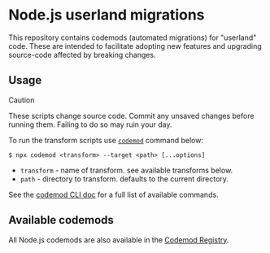 # Node.js userland migrations

This repository contains codemods (automated migrations) for "userland" code. These are intended to facilitate adopting new features and upgrading source-code affected by breaking changes.

## Usage

> [!CAUTION]
> These scripts change source code. Commit any unsaved changes before running them. Failing to do so may ruin your day.

To run the transform scripts use [`codemod`](https://go.codemod.com/github) command below:

```console
$ npx codemod <transform> --target <path> [...options]
```

* `transform` - name of transform. see available transforms below.
* `path` - directory to transform. defaults to the current directory.

See the [codemod CLI doc](https://go.codemod.com/cli-docs) for a full list of available commands.

## Available codemods

All Node.js codemods are also available in the [Codemod Registry](https://codemod.link/nodejs-official).
